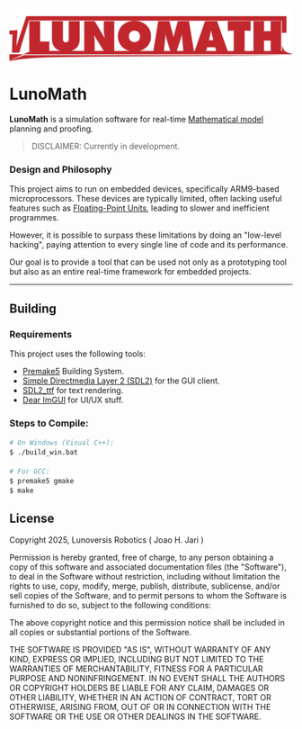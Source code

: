 <div align="center">
  <img src="./assets/img/logo.png" alt="LunoMath Logo" />
</div>

# LunoMath

**LunoMath** is a simulation software for real-time [Mathematical model](https://en.wikipedia.org/wiki/Mathematical_model) planning and proofing.

> DISCLAIMER: Currently in development.

### Design and Philosophy
This project aims to run on embedded devices, specifically ARM9-based microprocessors. 
These devices are typically limited, often lacking useful features such as [Floating-Point Units](https://www.youtube.com/watch?v=ssDBqQ5f5_0), leading to slower and inefficient programmes.

However, it is possible to surpass these limitations by doing an "low-level hacking", paying attention to every single line of code and its performance.


Our goal is to provide a tool that can be used not only as a prototyping tool but also as an entire real-time framework for embedded projects.

---

## Building
### Requirements
This project uses the following tools:

- [Premake5](https://premake.github.io/) Building System.
- [Simple Directmedia Layer 2 (SDL2)](https://www.libsdl.org/) for the GUI client.
- [SDL2_ttf](https://www.libsdl.org/) for text rendering.
- [Dear ImGUI](https://github.com/ocornut/imgui/) for UI/UX stuff.

### Steps to Compile:
```sh
# On Windows (Visual C++):
$ ./build_win.bat

# For GCC:
$ premake5 gmake
$ make
```
License
-------
Copyright 2025, Lunoversis Robotics ( Joao H. Jari )

Permission is hereby granted, free of charge, to any person obtaining a copy of this software and associated documentation files (the "Software"), to deal in the Software without restriction, including without limitation the rights to use, copy, modify, merge, publish, distribute, sublicense, and/or sell copies of the Software, and to permit persons to whom the Software is furnished to do so, subject to the following conditions:

The above copyright notice and this permission notice shall be included in all copies or substantial portions of the Software.

THE SOFTWARE IS PROVIDED "AS IS", WITHOUT WARRANTY OF ANY KIND, EXPRESS OR IMPLIED, INCLUDING BUT NOT LIMITED TO THE WARRANTIES OF MERCHANTABILITY, FITNESS FOR A PARTICULAR PURPOSE AND NONINFRINGEMENT. IN NO EVENT SHALL THE AUTHORS OR COPYRIGHT HOLDERS BE LIABLE FOR ANY CLAIM, DAMAGES OR OTHER LIABILITY, WHETHER IN AN ACTION OF CONTRACT, TORT OR OTHERWISE, ARISING FROM, OUT OF OR IN CONNECTION WITH THE SOFTWARE OR THE USE OR OTHER DEALINGS IN THE SOFTWARE.